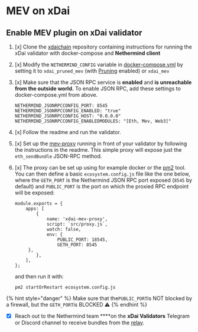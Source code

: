 # MEV on xDai

## Enable MEV plugin on xDai validator

1. [x] Clone the [xdaichain](https://github.com/xdaichain/validator-node-dockerized/tree/nethermind) repository containing instructions for running the xDai validator with docker-compose and **Nethermind client**
2. [x] Modify the `NETHERMIND_CONFIG` variable in [docker-compose.yml](https://github.com/xdaichain/validator-node-dockerized/blob/87cd669a13817d61c01fea59e303ba9d17c83b5c/docker-compose.yml#L8) by setting it to `xdai_pruned_mev` \(with [Pruning](../ethereum-client/configuration/pruning.md) enabled\) or `xdai_mev`
3. [x] Make sure that the JSON RPC service is **enabled** and **is unreachable from the outside world.** To enable JSON RPC, add these settings to docker-compose.yml from above. 

   ```text
   NETHERMIND_JSONRPCCONFIG_PORT: 8545
   NETHERMIND_JSONRPCCONFIG_ENABLED: "true"
   NETHERMIND_JSONRPCCONFIG_HOST: "0.0.0.0"
   NETHERMIND_JSONRPCCONFIG_ENABLEDMODULES: "[Eth, Mev, Web3]"
   ```

4. [x] Follow the readme and run the validator.
5. [x] Set up the [mev-proxy](https://github.com/flashbots/mev-proxy) running in front of your validator by following the instructions in the readme. This simple proxy will expose just the `eth_sendBundle` JSON-RPC method.
6. [x] The proxy can be set up using for example docker or the [pm2](https://pm2.keymetrics.io/) tool. You can then define a basic `ecosystem.config.js` file like the one below, where the `GETH_PORT` is the Nethermind JSON RPC port exposed \(`8545` by default\) and `PUBLIC_PORT` is the port on which the proxied RPC endpoint will be exposed:

   ```text
   module.exports = {
       apps: [
           {
               name: 'xdai-mev-proxy',
               script: `src/proxy.js`,
               watch: false,
               env: {
                   PUBLIC_PORT: 18545,
                   GETH_PORT: 8545
        },
           },
       ],
   };
   ```

   and then run it with:

   ```text
   pm2 startOrRestart ecosystem.config.js
   ```

{% hint style="danger" %}
Make sure that the`PUBLIC_PORT`is NOT blocked by a firewall, but the `GETH_PORT`is BLOCKED ⚠ 
{% endhint %}

* [x] Reach out to the Nethermind team ****on the **xDai Validators** Telegram or Discord channel to receive bundles from the [relay](https://xdai-relay.nethermind.io).


